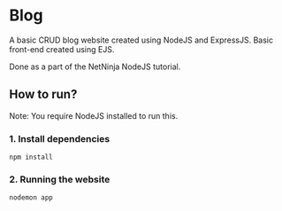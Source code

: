 # Blog 

A basic CRUD blog website created using NodeJS and ExpressJS. Basic front-end created using EJS.

Done as a part of the NetNinja NodeJS tutorial.


## How to run?

Note: You require NodeJS installed to run this.

### 1. Install dependencies
```
npm install
```

### 2. Running the website
```
nodemon app
```
